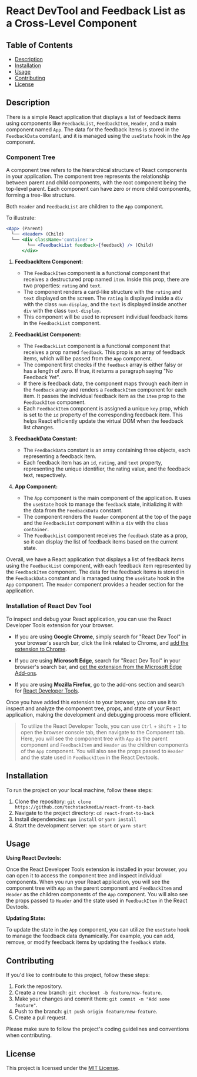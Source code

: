# React DevTool and Feedback List as a Cross-Level Component

## Table of Contents

- [Description](#description)
- [Installation](#installation)
- [Usage](#usage)
- [Contributing](#contributing)
- [License](#license)

## Description

There is a simple React application that displays a list of feedback items using components like `FeedbackList`, `FeedbackItem`, `Header`, and a main component named `App`. The data for the feedback items is stored in the `FeedbackData` constant, and it is managed using the `useState` hook in the `App` component.

### Component Tree

A component tree refers to the hierarchical structure of React components in your application. The component tree represents the relationship between parent and child components, with the root component being the top-level parent. Each component can have zero or more child components, forming a tree-like structure.

Both `Header` and `FeedbackList` are children to the `App` component.

To illustrate:

```jsx
<App> (Parent)
  └── <Header> (Child)
  └── <div className='container'>
        └── <FeedbackList feedback={feedback} /> (Child)
      </div>
```

1. **FeedbackItem Component:**
   - The `FeedbackItem` component is a functional component that receives a destructured prop named `item`. Inside this prop, there are two properties: `rating` and `text`.
   - The component renders a card-like structure with the `rating` and `text` displayed on the screen. The `rating` is displayed inside a `div` with the class `num-display`, and the `text` is displayed inside another `div` with the class `text-display`.
   - This component will be used to represent individual feedback items in the `FeedbackList` component.

2. **FeedbackList Component:**
   - The `FeedbackList` component is a functional component that receives a prop named `feedback`. This prop is an array of feedback items, which will be passed from the `App` component.
   - The component first checks if the `feedback` array is either falsy or has a length of zero. If true, it returns a paragraph saying "No Feedback Yet".
   - If there is feedback data, the component maps through each item in the `feedback` array and renders a `FeedbackItem` component for each item. It passes the individual feedback item as the `item` prop to the `FeedbackItem` component.
   - Each `FeedbackItem` component is assigned a unique `key` prop, which is set to the `id` property of the corresponding feedback item. This helps React efficiently update the virtual DOM when the feedback list changes.

3. **FeedbackData Constant:**
   - The `FeedbackData` constant is an array containing three objects, each representing a feedback item.
   - Each feedback item has an `id`, `rating`, and `text` property, representing the unique identifier, the rating value, and the feedback text, respectively.

4. **App Component:**
   - The `App` component is the main component of the application. It uses the `useState` hook to manage the `feedback` state, initializing it with the data from the `FeedbackData` constant.
   - The component renders the `Header` component at the top of the page and the `FeedbackList` component within a `div` with the class `container`.
   - The `FeedbackList` component receives the `feedback` state as a prop, so it can display the list of feedback items based on the current state.

Overall, we have a React application that displays a list of feedback items using the `FeedbackList` component, with each feedback item represented by the `FeedbackItem` component. The data for the feedback items is stored in the `FeedbackData` constant and is managed using the `useState` hook in the `App` component. The `Header` component provides a header section for the application.

### Installation of React Dev Tool

To inspect and debug your React application, you can use the React Developer Tools extension for your browser.

- If you are using **Google Chrome**, simply search for "React Dev Tool" in your browser's search bar, click the link related to Chrome, and [add the extension to Chrome](https://chrome.google.com/webstore/detail/react-developer-tools/fmkadmapgofadopljbjfkapdkoienihi).

- If you are using **Microsoft Edge**, search for "React Dev Tool" in your browser's search bar, and [get the extension from the Microsoft Edge Add-ons](https://microsoftedge.microsoft.com/addons/detail/react-developer-tools/gpphkfbcpidddadnkolkpfckpihlkkil).

- If you are using **Mozilla Firefox**, go to the add-ons section and search for [React Developer Tools](https://addons.mozilla.org/en-US/firefox/addon/react-devtools/).

Once you have added this extension to your browser, you can use it to inspect and analyze the component tree, props, and state of your React application, making the development and debugging process more efficient.

> To utilize the React Developer Tools, you can use `Ctrl` + `Shift` + `I` to open the browser console tab, then navigate to the Component tab. Here, you will see the component tree with `App` as the parent component and `FeedbackItem` and `Header` as the children components of the `App` component. You will also see the props passed to `Header` and the state used in `FeedbackItem` in the React Devtools.

## Installation

To run the project on your local machine, follow these steps:

1. Clone the repository: `git clone https://github.com/techstackmedia/react-front-to-back`
2. Navigate to the project directory: `cd react-front-to-back`
3. Install dependencies: `npm install` or `yarn install`
4. Start the development server: `npm start` or `yarn start`

## Usage

**Using React Devtools:**

Once the React Developer Tools extension is installed in your browser, you can open it to access the component tree and inspect individual components. When you run your React application, you will see the component tree with `App` as the parent component and `FeedbackItem` and `Header` as the children components of the `App` component. You will also see the props passed to `Header` and the state used in `FeedbackItem` in the React Devtools.

**Updating State:**

To update the state in the `App` component, you can utilize the `useState` hook to manage the feedback data dynamically. For example, you can add, remove, or modify feedback items by updating the `feedback` state.

## Contributing

If you'd like to contribute to this project, follow these steps:

1. Fork the repository.
2. Create a new branch: `git checkout -b feature/new-feature`.
3. Make your changes and commit them: `git commit -m "Add some feature"`.
4. Push to the branch: `git push origin feature/new-feature`.
5. Create a pull request.

Please make sure to follow the project's coding guidelines and conventions when contributing.

## License

This project is licensed under the [MIT License](https://opensource.org/licenses/MIT).
